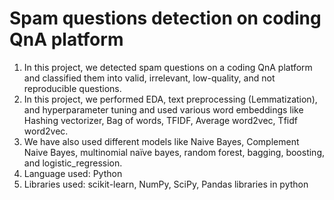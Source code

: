# Spam questions detection on coding QnA platform

1. In this project, we detected spam questions on a coding QnA platform and classified them into valid, irrelevant, low-quality, and not reproducible questions.
2. In this project, we performed EDA, text preprocessing (Lemmatization), and hyperparameter tuning and used various word embeddings like Hashing vectorizer, Bag of words, TFIDF, Average word2vec, Tfidf word2vec.
3. We have also used different models like Naive Bayes, Complement Naive Bayes, multinomial naïve bayes, random forest, bagging, boosting, and logistic_regression.
4. Language used: Python
5. Libraries used: scikit-learn, NumPy, SciPy, Pandas libraries in python
